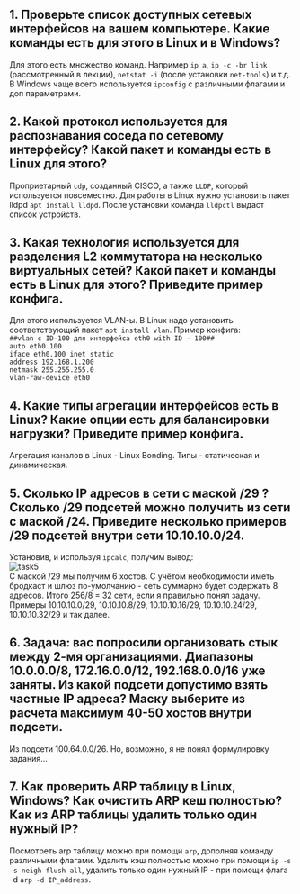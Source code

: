 ## 1. Проверьте список доступных сетевых интерфейсов на вашем компьютере. Какие команды есть для этого в Linux и в Windows?
Для этого есть множество команд. Например ``ip a``, ``ip -c -br link`` (рассмотренный в лекции), ``netstat -i``  (после установки ``net-tools``) и т.д. В Windows чаще всего используется ``ipconfig`` с различными флагами и доп параметрами. 

## 2. Какой протокол используется для распознавания соседа по сетевому интерфейсу? Какой пакет и команды есть в Linux для этого?
Проприетарный ``cdp``, созданный CISCO, а также ``LLDP``, который используется повсеместно. Для работы в Linux нужно установить пакет lldpd ``apt install lldpd``. После установки команда ``lldpctl`` выдаст список устройств.

## 3. Какая технология используется для разделения L2 коммутатора на несколько виртуальных сетей? Какой пакет и команды есть в Linux для этого? Приведите пример конфига.
Для этого используется VLAN-ы. В Linux надо установить соответствующий пакет ``apt install vlan``. Пример конфига:  
``##vlan с ID-100 для интерфейса eth0 with ID - 100##``  
``auto eth0.100``  
``iface eth0.100 inet static``  
``address 192.168.1.200``  
``netmask 255.255.255.0``  
``vlan-raw-device eth0``  

## 4. Какие типы агрегации интерфейсов есть в Linux? Какие опции есть для балансировки нагрузки? Приведите пример конфига.
Агрегация каналов в Linux - Linux Bonding. Типы - статическая и динамическая. 

## 5. Сколько IP адресов в сети с маской /29 ? Сколько /29 подсетей можно получить из сети с маской /24. Приведите несколько примеров /29 подсетей внутри сети 10.10.10.0/24.
Установив, и используя ``ipcalc``, получим вывод:  
![task5](https://user-images.githubusercontent.com/68470186/133156431-4978edae-9335-4a5d-98eb-07fea3034ab4.png)  
С маской /29 мы получим 6 хостов. С учётом необходимости иметь бродкаст и шлюз по-умолчанию - сеть суммарно будет содержать 8 адресов. Итого 256/8 = 32 сети, если я правильно понял задачу.  Примеры 10.10.10.0/29, 10.10.10.8/29, 10.10.10.16/29, 10.10.10.24/29, 10.10.10.32/29 и так далее.


## 6. Задача: вас попросили организовать стык между 2-мя организациями. Диапазоны 10.0.0.0/8, 172.16.0.0/12, 192.168.0.0/16 уже заняты. Из какой подсети допустимо взять частные IP адреса? Маску выберите из расчета максимум 40-50 хостов внутри подсети.
Из подсети 100.64.0.0/26. Но, возможно, я не понял формулировку задания...


## 7. Как проверить ARP таблицу в Linux, Windows? Как очистить ARP кеш полностью? Как из ARP таблицы удалить только один нужный IP?
Посмотреть arp таблицу можно при помощи ``arp``, дополняя команду различными флагами. Удалить кэш полностью можно при помощи ``ip -s -s neigh flush all``, удалить только один нужный IP - при помощи флага -d ``arp -d IP_address``.
